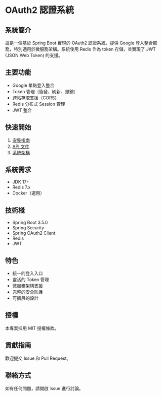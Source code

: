 # OAuth2 認證系統

## 系統簡介
這是一個基於 Spring Boot 實現的 OAuth2 認證系統，提供 Google 登入整合服務，特別適用於微服務架構。系統使用 Redis 作為 token 存儲，並實現了 JWT (JSON Web Token) 的支援。

## 主要功能
- Google 單點登入整合
- Token 管理（簽發、刷新、撤銷）
- 跨站存取支援（CORS）
- Redis 分布式 Session 管理
- JWT 整合

## 快速開始
1. [安裝指南](docs/SETUP.md)
2. [API 文件](API%20Docs.md)
3. [系統架構](docs/ARCHITECTURE.md)

## 系統需求
- JDK 17+
- Redis 7.x
- Docker（選用）

## 技術棧
- Spring Boot 3.5.0
- Spring Security
- Spring OAuth2 Client
- Redis
- JWT

## 特色
- 統一的登入入口
- 靈活的 Token 管理
- 微服務架構支援
- 完整的安全防護
- 可擴展的設計

## 授權
本專案採用 MIT 授權條款。

## 貢獻指南
歡迎提交 Issue 和 Pull Request。

## 聯絡方式
如有任何問題，請開啟 Issue 進行討論。 